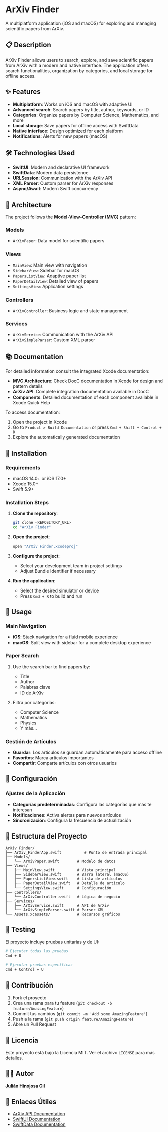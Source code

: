 # ArXiv Finder

A multiplatform application (iOS and macOS) for exploring and managing scientific papers from ArXiv.

## 📋 Description

ArXiv Finder allows users to search, explore, and save scientific papers from ArXiv with a modern and native interface. The application offers search functionalities, organization by categories, and local storage for offline access.

## ✨ Features

- **Multiplatform**: Works on iOS and macOS with adaptive UI
- **Advanced search**: Search papers by title, author, keywords, or ID
- **Categories**: Organize papers by Computer Science, Mathematics, and more
- **Local storage**: Save papers for offline access with SwiftData
- **Native interface**: Design optimized for each platform
- **Notifications**: Alerts for new papers (macOS)

## 🛠 Technologies Used

- **SwiftUI**: Modern and declarative UI framework
- **SwiftData**: Modern data persistence
- **URLSession**: Communication with the ArXiv API
- **XML Parser**: Custom parser for ArXiv responses
- **Async/Await**: Modern Swift concurrency

## 📱 Architecture

The project follows the **Model-View-Controller (MVC)** pattern:

### Models
- `ArXivPaper`: Data model for scientific papers

### Views
- `MainView`: Main view with navigation
- `SidebarView`: Sidebar for macOS
- `PapersListView`: Adaptive paper list
- `PaperDetailView`: Detailed view of papers
- `SettingsView`: Application settings

### Controllers
- `ArXivController`: Business logic and state management

### Services
- `ArXivService`: Communication with the ArXiv API
- `ArXivSimpleParser`: Custom XML parser

## 📚 Documentation

For detailed information consult the integrated Xcode documentation:

- **MVC Architecture**: Check DocC documentation in Xcode for design and pattern details
- **ArXiv API**: Complete integration documentation available in DocC
- **Components**: Detailed documentation of each component available in Xcode Quick Help

To access documentation:
1. Open the project in Xcode
2. Go to `Product > Build Documentation` or press `Cmd + Shift + Control + D`
3. Explore the automatically generated documentation

## 🚀 Installation

### Requirements

- macOS 14.0+ or iOS 17.0+
- Xcode 15.0+
- Swift 5.9+

### Installation Steps

1. **Clone the repository**:
   ```bash
   git clone <REPOSITORY_URL>
   cd "ArXiv Finder"
   ```

2. **Open the project**:
   ```bash
   open "ArXiv Finder.xcodeproj"
   ```

3. **Configure the project**:
   - Select your development team in project settings
   - Adjust Bundle Identifier if necessary

4. **Run the application**:
   - Select the desired simulator or device
   - Press `Cmd + R` to build and run

## 📖 Usage

### Main Navigation

- **iOS**: Stack navigation for a fluid mobile experience
- **macOS**: Split view with sidebar for a complete desktop experience

### Paper Search

1. Use the search bar to find papers by:
   - Title
   - Author
   - Palabras clave
   - ID de ArXiv

2. Filtra por categorías:
   - Computer Science
   - Mathematics
   - Physics
   - Y más...

### Gestión de Artículos

- **Guardar**: Los artículos se guardan automáticamente para acceso offline
- **Favoritos**: Marca artículos importantes
- **Compartir**: Comparte artículos con otros usuarios

## 🔧 Configuración

### Ajustes de la Aplicación

- **Categorías predeterminadas**: Configura las categorías que más te interesan
- **Notificaciones**: Activa alertas para nuevos artículos
- **Sincronización**: Configura la frecuencia de actualización

## 📁 Estructura del Proyecto

```
ArXiv Finder/
├── ArXiv_FinderApp.swift          # Punto de entrada principal
├── Models/
│   └── ArXivPaper.swift        # Modelo de datos
├── Views/
│   ├── MainView.swift          # Vista principal
│   ├── SidebarView.swift       # Barra lateral (macOS)
│   ├── PapersListView.swift    # Lista de artículos
│   ├── PaperDetailView.swift   # Detalle de artículo
│   └── SettingsView.swift      # Configuración
├── Controllers/
│   └── ArXivController.swift   # Lógica de negocio
├── Services/
│   ├── ArXivService.swift      # API de ArXiv
│   └── ArXivSimpleParser.swift # Parser XML
└── Assets.xcassets/            # Recursos gráficos
```

## 🧪 Testing

El proyecto incluye pruebas unitarias y de UI:

```bash
# Ejecutar todas las pruebas
Cmd + U

# Ejecutar pruebas específicas
Cmd + Control + U
```

## 📝 Contribución

1. Fork el proyecto
2. Crea una rama para tu feature (`git checkout -b feature/AmazingFeature`)
3. Commit tus cambios (`git commit -m 'Add some AmazingFeature'`)
4. Push a la rama (`git push origin feature/AmazingFeature`)
5. Abre un Pull Request

## 📄 Licencia

Este proyecto está bajo la Licencia MIT. Ver el archivo `LICENSE` para más detalles.

## 👨‍💻 Autor

**Julián Hinojosa Gil**

## 🔗 Enlaces Útiles

- [ArXiv API Documentation](https://arxiv.org/help/api)
- [SwiftUI Documentation](https://developer.apple.com/documentation/swiftui)
- [SwiftData Documentation](https://developer.apple.com/documentation/swiftdata)
